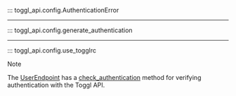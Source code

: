 ::: toggl_api.config.AuthenticationError

---

::: toggl_api.config.generate_authentication

---

::: toggl_api.config.use_togglrc

> [!NOTE]  
> The [UserEndpoint](/toggl-api-wrapper/api-guide/tracker.html#toggl_api.modules.user.UserEndpoint) has a [check_authentication](/toggl-api-wrapper/api-guide/tracker.html#toggl_api.modules.user.UserEndpoint.check_authentication) method for verifying authentication with the Toggl API.
